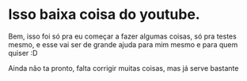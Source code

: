 # Isso baixa coisa do youtube.
Bem, isso foi só pra eu começar a fazer algumas coisas, só pra testes mesmo, e esse vai ser de grande ajuda para mim mesmo e para quem quiser :D

Ainda não ta pronto, falta corrigir muitas coisas, mas já serve bastante
